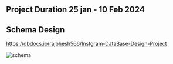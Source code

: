 ## Project Duration  25 jan - 10 Feb 2024 
## Schema Design
https://dbdocs.io/rajbhesh566/Instgram-DataBase-Design-Project

![schema](https://github.com/BheshRajNeupane/Instagram-PostgresSQL-project/assets/108607897/cc663b76-d10a-4696-b783-633026b9dc96)
